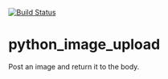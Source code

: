 [![Build Status](https://travis-ci.org/adamk1230/python_image_upload.svg?branch=master)](https://travis-ci.org/adamk1230/python_image_upload)
# python_image_upload
Post an image and return it to the body.
